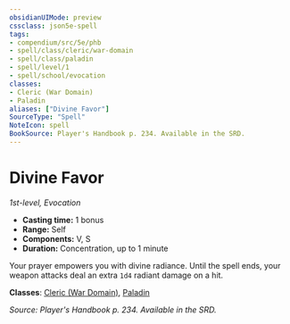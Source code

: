 ```yaml
---
obsidianUIMode: preview
cssclass: json5e-spell
tags:
- compendium/src/5e/phb
- spell/class/cleric/war-domain
- spell/class/paladin
- spell/level/1
- spell/school/evocation
classes:
- Cleric (War Domain)
- Paladin
aliases: ["Divine Favor"]
SourceType: "Spell"
NoteIcon: spell
BookSource: Player's Handbook p. 234. Available in the SRD.
---
```

# Divine Favor
*1st-level, Evocation*  

- **Casting time:** 1 bonus
- **Range:** Self
- **Components:** V, S
- **Duration:** Concentration, up to 1 minute

Your prayer empowers you with divine radiance. Until the spell ends, your weapon attacks deal an extra `1d4` radiant damage on a hit.

**Classes**: [Cleric (War Domain)](/2-Mechanics/CLI/classes/cleric-war-domain.md), [Paladin](/2-Mechanics/CLI/classes/paladin.md)

*Source: Player's Handbook p. 234. Available in the SRD.*